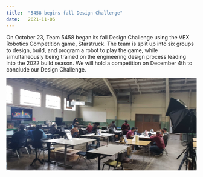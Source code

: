 ```yaml
---
title:  "5458 begins fall Design Challenge"
date:   2021-11-06
---
```


On October 23, Team 5458 began its fall Design Challenge using the VEX Robotics Competition game, Starstruck. The team is split up into six groups to design, build, 
and program a robot to play the game, while simultaneously being trained on the engineering design process leading into the 2022 build season.
We will hold a competition on December 4th to conclude our Design Challenge.

![header1](20211023_143158.jpg)
